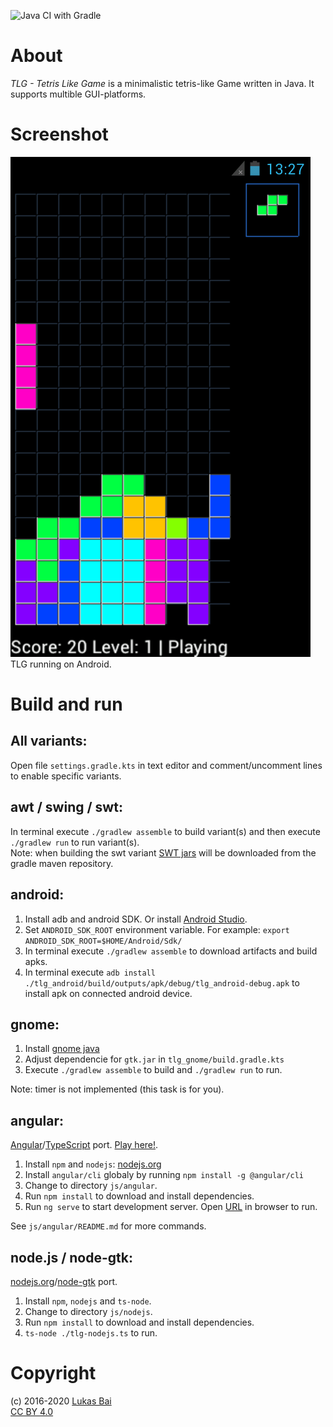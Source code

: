 ![Java CI with Gradle](https://github.com/bailuk/TLG/workflows/Java%20CI%20with%20Gradle/badge.svg)
# About
*TLG - Tetris Like Game* is a minimalistic tetris-like Game written in Java. It supports multible GUI-platforms.
    
# Screenshot
![TLG running on Android](screenshot.png)  
TLG running on Android.

# Build and run
## All variants:
Open file `settings.gradle.kts` in text editor and comment/uncomment lines to enable specific variants.

## awt / swing / swt:
In terminal execute `./gradlew assemble` to build variant(s) and then execute `./gradlew run` to run variant(s).  
Note: when building the swt variant [SWT jars](https://plugins.gradle.org/plugin/com.diffplug.gradle.swt.nativedeps) will be downloaded from the gradle maven repository.

## android:
1. Install adb and android SDK. Or install [Android Studio](https://developer.android.com/studio/).
2. Set `ANDROID_SDK_ROOT` environment variable. For example: `export ANDROID_SDK_ROOT=$HOME/Android/Sdk/`
3. In terminal execute `./gradlew assemble` to download artifacts and build apks.
4. In terminal execute `adb install ./tlg_android/build/outputs/apk/debug/tlg_android-debug.apk` to install apk on connected android device.

## gnome:
1. Install [gnome java](http://java-gnome.sourceforge.net/)
2. Adjust dependencie for `gtk.jar` in `tlg_gnome/build.gradle.kts`
3. Execute `./gradlew assemble` to build and `./gradlew run` to run.

Note: timer is not implemented (this task is for you).

## angular:
[Angular](https://angular.io/)/[TypeScript](https://www.typescriptlang.org/) port. [Play here!](https://bailu.ch/tlg/). 
1. Install `npm` and `nodejs`: [nodejs.org](https://nodejs.org)
2. Install `angular/cli` globaly by running `npm install -g @angular/cli`
3. Change to directory `js/angular`.
4. Run `npm install` to download and install dependencies.
5. Run `ng serve` to start development server. Open [URL](http://localhost:4200/) in browser to run.

See `js/angular/README.md` for more commands.


## node.js / node-gtk:
[nodejs.org](https://nodejs.org)/[node-gtk](https://www.npmjs.com/package/node-gtk) port.
1. Install `npm`, `nodejs` and `ts-node`.
2. Change to directory `js/nodejs`.
3. Run `npm install` to download and install dependencies.
4. `ts-node ./tlg-nodejs.ts` to run.


# Copyright
(c) 2016-2020 [Lukas Bai](mailto:bailu@bailu.ch)  
[CC BY 4.0](http://creativecommons.org/licenses/by/4.0/)

